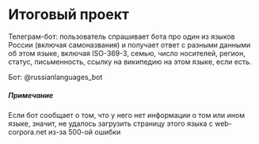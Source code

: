 # Итоговый проект 
Телеграм-бот: пользователь спрашивает бота про один из языков России (включая самоназвания) и получает ответ с разными данными об этом языке, включая ISO-369-3, семью, число носителей, регион, статус, письменность, ссылку на википедию на этом языке, если есть.

Бот: @russianlanguages_bot

##### Примечание
Если бот сообщает о том, что у него нет информации о том или ином языке, значит, не удалось загрузить страницу этого языка с web-corpora.net из-за 500-ой ошибки
